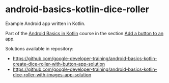 # android-basics-kotlin-dice-roller

Example Android app written in Kotlin.

Part of the [Android Basics in Kotlin](https://developer.android.com/courses/android-basics-kotlin/course) course in the section [Add a button to an app](https://developer.android.com/courses/pathways/android-basics-kotlin-four).

Solutions available in repository:
* https://github.com/google-developer-training/android-basics-kotlin-create-dice-roller-with-button-app-solution
* https://github.com/google-developer-training/android-basics-kotlin-dice-roller-with-images-app-solution
